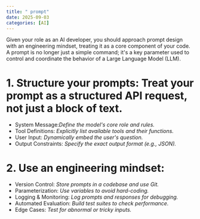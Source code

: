 ```yaml
---
title: " prompt"
date: 2025-09-03
categories: [AI] 
---
```

Given your role as an AI developer, you should approach prompt design with an engineering mindset, treating it as a core component of your code. A prompt is no longer just a simple command; it's a key parameter used to control and coordinate the behavior of a Large Language Model (LLM).


# 1. Structure your prompts: Treat your prompt as a structured API request, not just a block of text.

- System Message:*Define the model's core role and rules.*
- Tool Definitions:    *Explicitly list available tools and their functions.*
- User Input:         *Dynamically embed the user's question.*
- Output Constraints: *Specify the exact output format (e.g., JSON).*

# 2. Use an engineering mindset:

- Version Control:      *Store prompts in a codebase and use Git.*
- Parameterization:     *Use variables to avoid hard-coding.*
- Logging & Monitoring: *Log prompts and responses for debugging.*
- Automated Evaluation: *Build test suites to check performance.*
- Edge Cases:           *Test for abnormal or tricky inputs.*

